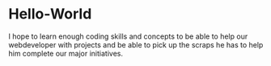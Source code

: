 # Hello-World

I hope to learn enough coding skills and concepts to be able to help our webdeveloper with projects and be able to pick up the scraps he has to help him complete our major initiatives. 
